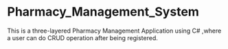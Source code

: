# Pharmacy_Management_System

This is a three-layered Pharmacy Management Application using C# ,where a user can do CRUD operation after being registered.
